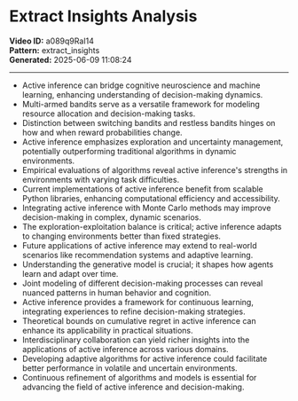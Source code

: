 # Extract Insights Analysis

**Video ID:** a089q9RaI14  
**Pattern:** extract_insights  
**Generated:** 2025-06-09 11:08:24  

---

- Active inference can bridge cognitive neuroscience and machine learning, enhancing understanding of decision-making dynamics.
- Multi-armed bandits serve as a versatile framework for modeling resource allocation and decision-making tasks.
- Distinction between switching bandits and restless bandits hinges on how and when reward probabilities change.
- Active inference emphasizes exploration and uncertainty management, potentially outperforming traditional algorithms in dynamic environments.
- Empirical evaluations of algorithms reveal active inference's strengths in environments with varying task difficulties.
- Current implementations of active inference benefit from scalable Python libraries, enhancing computational efficiency and accessibility.
- Integrating active inference with Monte Carlo methods may improve decision-making in complex, dynamic scenarios.
- The exploration-exploitation balance is critical; active inference adapts to changing environments better than fixed strategies.
- Future applications of active inference may extend to real-world scenarios like recommendation systems and adaptive learning.
- Understanding the generative model is crucial; it shapes how agents learn and adapt over time.
- Joint modeling of different decision-making processes can reveal nuanced patterns in human behavior and cognition.
- Active inference provides a framework for continuous learning, integrating experiences to refine decision-making strategies.
- Theoretical bounds on cumulative regret in active inference can enhance its applicability in practical situations.
- Interdisciplinary collaboration can yield richer insights into the applications of active inference across various domains.
- Developing adaptive algorithms for active inference could facilitate better performance in volatile and uncertain environments.
- Continuous refinement of algorithms and models is essential for advancing the field of active inference and decision-making.